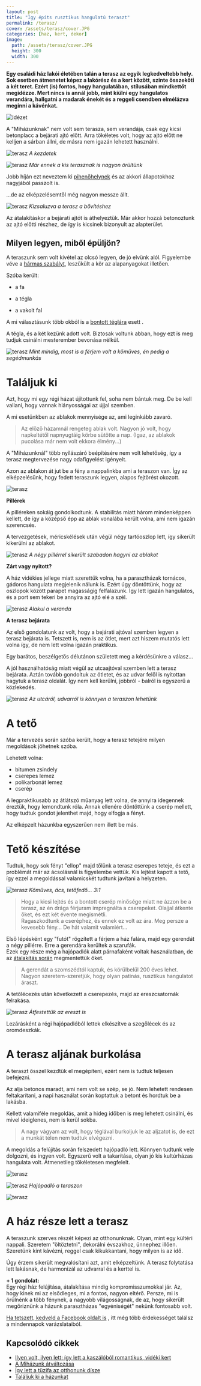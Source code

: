 ```yaml
---
layout: post
title: "Így építs rusztikus hangulatú teraszt" 
permalink: /terasz/
cover: /assets/terasz/cover.JPG
categories: [haz, kert, dekor]
image:
  path: /assets/terasz/cover.JPG
  height: 300
  width: 300
---
```





**Egy családi ház lakói életében talán a terasz az egyik legkedveltebb hely. Sok esetben átmenetet képez a lakórész és a kert között, szinte összeköti a két teret. Ezért (is) fontos, hogy hangulatában, stílusában mindkettőt megidézze. Mert nincs is annál jobb, mint kiülni egy hangulatos verandára, hallgatni a madarak énekét és a reggeli csendben elmélázva meginni a kávénkat.**

![idézet](/assets/terasz/kave.png)



A "Miházunknak" nem volt sem terasza, sem verandája, csak egy kicsi betonplacc a bejárati ajtó előtt. Arra tökéletes volt, hogy az ajtó előtt ne kelljen a sárban állni, de másra nem igazán lehetett használni.


![terasz](/assets/terasz/DSCF0008.JPG)
_A kezdetek_


![terasz](/assets/terasz/DSCF0804.JPG)
_Már ennek a kis terasznak is nagyon örültünk_


Jobb híján ezt neveztem ki [pihenőhelynek](/2019-02-12/varrogepasztal) és az akkori állapotokhoz nagyjából passzolt is. 

...de az elképzelésemtől még nagyon messze állt.

![terasz](/assets/terasz/DSCF0835j.JPG)
_Kizsaluzva a terasz a bővítéshez_

Az átalakításkor a bejárati ajtót is áthelyeztük. Már akkor hozzá betonoztunk az ajtó előtti részhez, de így is kicsinek bizonyult az alapterület. 







## Milyen legyen, miből épüljön?

A teraszunk sem volt kivétel az olcsó legyen, de jó elvünk alól. 
Figyelembe véve a [hármas szabályt](/2019-03-26/dekoráció), leszűkült a kör az alapanyagokat illetően.

Szóba került:

* a fa

* a tégla

* a vakolt fal
 


A mi választásunk több okból is a [bontott téglára](2019-04-23/tegla) esett . 

A tégla, és a két kezünk adott volt. Biztosak voltunk abban, hogy ezt is meg tudjuk csinálni mesterember bevonása nélkül.





![terasz](/assets/terasz/DSCF0871j.JPG)
_Mint mindig, most is a férjem volt a kőműves, én pedig a segédmunkás_

 
# Találjuk ki

Azt, hogy mi egy régi házat újítottunk fel, soha nem bántuk meg. De be kell vallani, hogy vannak hiányosságai az újjal szemben.

A mi esetünkben az ablakok mennyisége az, ami leginkább zavaró.

> Az előző házamnál rengeteg ablak volt. Nagyon jó volt, hogy napkeltétől napnyugtáig körbe sütötte a nap. (Igaz, az ablakok pucolása már nem volt ekkora élmény...)

A "Miházunknál" több nyílászáró beépítésére nem volt lehetőség, így a terasz megtervezése nagy odafigyelést igényelt. 

Azon az ablakon át jut be a fény a nappalinkba ami a teraszon van. Így az elképzelésünk, hogy fedett teraszunk legyen, alapos fejtörést okozott.

![terasz](/assets/terasz/DSCF0843.jpg)




**Pillérek**


A pilléreken sokáig gondolkodtunk. A stabilitás miatt három mindenképpen kellett, de így a középső épp az ablak vonalába került volna, ami nem igazán szerencsés.

A tervezgetések, méricskélések után végül négy tartóoszlop lett, így sikerült kikerülni az ablakot.

![terasz](/assets/terasz/DSCF0922.JPG)
_A négy pillérrel sikerült szabadon hagyni az ablakot_


**Zárt vagy nyitott?**

A ház vidékies jellege miatt szerettük volna, ha a parasztházak tornácos, gádoros hangulata megjelenik nálunk is. Ezért úgy döntöttünk, hogy az oszlopok között parapet magasságig felfalazunk. Így lett igazán hangulatos, és a port sem tekeri be annyira az ajtó elé a szél.

![terasz](/assets/terasz/DSCF1126.JPG)
_Alakul a veranda_

**A terasz bejárata**

Az első gondolatunk az volt, hogy a bejárati ajtóval szemben legyen a terasz bejárata is. Tetszett is, nem is az ötlet, mert azt hiszem mutatós lett volna így, de nem lett volna igazán praktikus.

Egy barátos, beszélgetős délutánon született meg a kérdésünkre a válasz...

A jól használhatóság miatt végül az utcaajtóval szemben lett a terasz bejárata. Aztán tovább gondoltuk az ötletet, és az udvar felől is nyitottan hagytuk a terasz oldalát.
Így nem kell kerülni, jobbról - balról is egyszerű a közlekedés.

![terasz](/assets/terasz/DSCF0990.JPG)
_Az utcáról, udvarról is könnyen a teraszon lehetünk_



# A tető

Már a tervezés során szóba került, hogy a terasz tetejére milyen megoldások jöhetnek szóba.

Lehetett volna:

* bitumen zsindely
* cserepes lemez 
* polikarbonát lemez
* cserép

A legpraktikusabb az átlátszó műanyag lett volna, de annyira idegennek éreztük, hogy lemondtunk róla. Annak ellenére döntöttünk a cserép mellett, hogy tudtuk gondot jelenthet majd, hogy elfogja a fényt. 

Az elképzelt házunkba egyszerűen nem illett be más. 


# Tető készítése

Tudtuk, hogy sok fényt "ellop" majd tőlünk a terasz cserepes teteje, és ezt a problémát már az ácsolásnál is figyelembe vettük. Kis lejtést kapott a tető, így ezzel a megoldással valamicskét tudtunk javítani a helyzeten.

![terasz](/assets/terasz/DSCF0986.JPG)
_Kőműves, ács, tetőfedő... 3:1_

> Hogy a kicsi lejtés és a bontott cserép minősége miatt ne ázzon be a terasz, az én drága férjuram impregnálta a cserepeket. Olajjal átkente őket, és ezt két évente megismétli.  
Ragaszkodtunk a cseréphez, és ennek ez volt az ára. Meg persze a kevesebb fény... De hát valamit valamiért... 


Első lépésként egy "futót" rögzített a férjem a ház falára, majd egy gerendát a négy pillérre. Erre a gerendára kerültek a szarufák.  
Ezek egy része még a hajópadlók alatt párnafaként voltak használatban, de az [átalakítás során](/2019-02-12/szobabetonozas) megmentettük őket.

> A gerendát a szomszédtól kaptuk, és körülbelül 200 éves lehet. Nagyon szeretem-szeretjük, hogy olyan patinás, rusztikus hangulatot áraszt.





A tetőlécezés után következett a cserepezés, majd az ereszcsatornák felrakása.

![terasz](/assets/terasz/DSCF1773.JPG)
_Átfestettük az ereszt is_

Lezárásként a régi hajópadlóból lettek elkészítve a szegőlécek és az oromdeszkák.



# A terasz aljának burkolása

A teraszt ősszel kezdtük el megépíteni, ezért nem is tudtuk teljesen befejezni.

Az alja betonos maradt, ami nem volt se szép, se jó. Nem lehetett rendesen feltakarítani, a napi használat során koptattuk a betont és hordtuk be a lakásba.

Kellett valamiféle megoldás, amit a hideg időben is meg lehetett csinálni, és mivel ideiglenes, nem is kerül sokba.

> A nagy vágyam az volt, hogy téglával burkoljuk le az aljzatot is, de ezt a munkát télen nem tudtuk elvégezni.

A megoldás a felújítás során felszedett hajópadló lett. Könnyen tudtunk vele dolgozni, és ingyen volt. Egyszerű volt a takarítása, olyan jó kis kultúrházas hangulata volt. Átmenetileg tökéletesen megfelelt.

![terasz](/assets/terasz/DSCF1001j.JPG)

![terasz](/assets/terasz/DSCF1007j.JPG)
_Hajópadló a teraszon_

![terasz](/assets/terasz/DSCF1128.JPG)

# A ház része lett a terasz

A teraszunk szerves részét képezi az otthonunknak. Olyan, mint egy kültéri nappali. Szeretem "öltöztetni", dekorálni évszakhoz, ünnephez illően. Szeretünk kint kávézni, reggel csak kikukkantani, hogy milyen is az idő. 

Úgy érzem sikerült megvalósítani azt, amit elképzeltünk. A terasz folytatása lett lakásnak, de harmonizál az udvarral és a kerttel is. 




**+ 1 gondolat:**  
Egy régi ház felújítása, átalakítása mindig kompromisszumokkal jár. Az, hogy kinek mi az elsődleges, mi a fontos, nagyon eltérő. Persze, mi is örülnénk a több fénynek, a nagyobb világosságnak, de az, hogy sikerült megőriznünk a házunk parasztházas "egyéniségét" nekünk fontosabb volt.

<a href="https://www.facebook.com/Var%C3%A1zsolj-otthont-360330751226066/" target="_blank">Ha tetszett, kedveld a Facebook oldalt is</a> , itt még több érdekességet találsz a mindennapok varázslataiból.


## Kapcsolódó cikkek


* [Ilyen volt, ilyen lett: így lett a kaszálóból romantikus, vidéki kert](/2019-06-26/kulsokorlet)
* [A Miházunk átváltozása](/2019-03-20/költözés)
* [Így lett a tüzifa az otthonunk dísze](/2019-05-16/fábólkreatívan)
* [Találjuk ki a házunkat](/2019-02-11/találjuk_ki)



 




